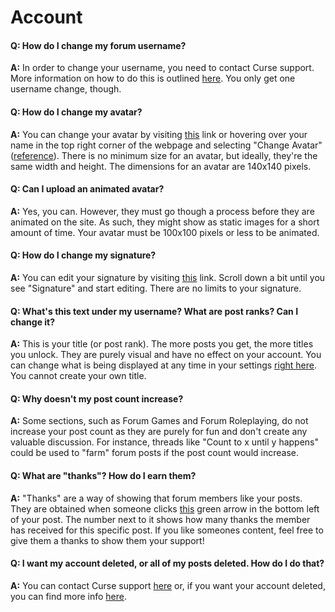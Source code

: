# Account

#### Q: How do I change my forum username?
**A:** In order to change your username, you need to contact Curse support. More information on how to do this is outlined [here](http://support.curse.com/hc/en-us/articles/204270285-How-do-I-change-my-Curse-Account-name-). You only get one username change, though.

#### Q: How do I change my avatar?
**A:** You can change your avatar by visiting [this](http://www.minecraftforum.net/account/avatars) link or hovering over your name in the top right corner of the webpage and selecting "Change Avatar" ([reference]()). There is no minimum size for an avatar, but ideally, they're the same width and height. The dimensions for an avatar are 140x140 pixels.

#### Q: Can I upload an animated avatar?
**A:** Yes, you can. However, they must go though a process before they are animated on the site. As such, they might show as static images for a short amount of time. Your avatar must be 100x100 pixels or less to be animated. 

#### Q: How do I change my signature?
**A:** You can edit your signature by visiting [this](http://www.minecraftforum.net/account/profile) link. Scroll down a bit until you see "Signature" and start editing. There are no limits to your signature.

#### Q: What's this text under my username? What are post ranks? Can I change it?
**A:** This is your title (or post rank). The more posts you get, the more titles you unlock. They are purely visual and have no effect on your account. You can change what is being displayed at any time in your settings [right here](http://www.minecraftforum.net/account/titles). You cannot create your own title.

#### Q: Why doesn't my post count increase?
**A:** Some sections, such as Forum Games and Forum Roleplaying, do not increase your post count as they are purely for fun and don't create any valuable discussion. For instance, threads like "Count to x until y happens" could be used to "farm" forum posts if the post count would increase.

#### Q: What are "thanks"? How do I earn them?
**A:** "Thanks" are a way of showing that forum members like your posts. They are obtained when someone clicks [this]() green arrow in the bottom left of your post. The number next to it shows how many thanks the member has received for this specific post. If you like someones content, feel free to give them a thanks to show them your support!

#### Q: I want my account deleted, or all of my posts deleted. How do I do that?
**A:** You can contact Curse support [here](http://www.minecraftforum.net/meta/support) or, if you want your account deleted, you can find more info [here](http://support.curse.com/hc/en-us/articles/207676876-How-do-I-delete-my-Minecraft-Forums-account-).
